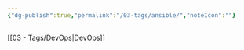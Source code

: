 ```yaml
---
{"dg-publish":true,"permalink":"/03-tags/ansible/","noteIcon":""}
---
```


[[03 - Tags/DevOps\|DevOps]]